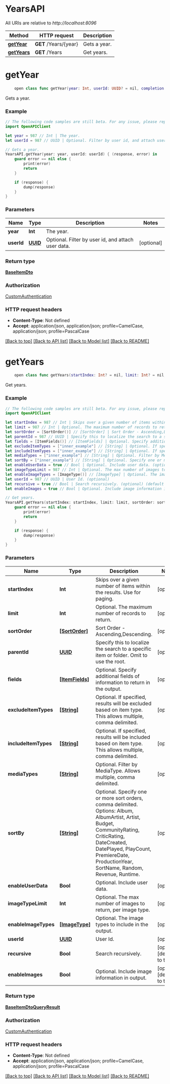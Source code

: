 # YearsAPI

All URIs are relative to *http://localhost:8096*

Method | HTTP request | Description
------------- | ------------- | -------------
[**getYear**](YearsAPI.md#getyear) | **GET** /Years/{year} | Gets a year.
[**getYears**](YearsAPI.md#getyears) | **GET** /Years | Get years.


# **getYear**
```swift
    open class func getYear(year: Int, userId: UUID? = nil, completion: @escaping (_ data: BaseItemDto?, _ error: Error?) -> Void)
```

Gets a year.

### Example 
```swift
// The following code samples are still beta. For any issue, please report via http://github.com/OpenAPITools/openapi-generator/issues/new
import OpenAPIClient

let year = 987 // Int | The year.
let userId = 987 // UUID | Optional. Filter by user id, and attach user data. (optional)

// Gets a year.
YearsAPI.getYear(year: year, userId: userId) { (response, error) in
    guard error == nil else {
        print(error)
        return
    }

    if (response) {
        dump(response)
    }
}
```

### Parameters

Name | Type | Description  | Notes
------------- | ------------- | ------------- | -------------
 **year** | **Int** | The year. | 
 **userId** | [**UUID**](.md) | Optional. Filter by user id, and attach user data. | [optional] 

### Return type

[**BaseItemDto**](BaseItemDto.md)

### Authorization

[CustomAuthentication](../README.md#CustomAuthentication)

### HTTP request headers

 - **Content-Type**: Not defined
 - **Accept**: application/json, application/json; profile=CamelCase, application/json; profile=PascalCase

[[Back to top]](#) [[Back to API list]](../README.md#documentation-for-api-endpoints) [[Back to Model list]](../README.md#documentation-for-models) [[Back to README]](../README.md)

# **getYears**
```swift
    open class func getYears(startIndex: Int? = nil, limit: Int? = nil, sortOrder: [SortOrder]? = nil, parentId: UUID? = nil, fields: [ItemFields]? = nil, excludeItemTypes: [String]? = nil, includeItemTypes: [String]? = nil, mediaTypes: [String]? = nil, sortBy: [String]? = nil, enableUserData: Bool? = nil, imageTypeLimit: Int? = nil, enableImageTypes: [ImageType]? = nil, userId: UUID? = nil, recursive: Bool? = nil, enableImages: Bool? = nil, completion: @escaping (_ data: BaseItemDtoQueryResult?, _ error: Error?) -> Void)
```

Get years.

### Example 
```swift
// The following code samples are still beta. For any issue, please report via http://github.com/OpenAPITools/openapi-generator/issues/new
import OpenAPIClient

let startIndex = 987 // Int | Skips over a given number of items within the results. Use for paging. (optional)
let limit = 987 // Int | Optional. The maximum number of records to return. (optional)
let sortOrder = [SortOrder()] // [SortOrder] | Sort Order - Ascending,Descending. (optional)
let parentId = 987 // UUID | Specify this to localize the search to a specific item or folder. Omit to use the root. (optional)
let fields = [ItemFields()] // [ItemFields] | Optional. Specify additional fields of information to return in the output. (optional)
let excludeItemTypes = ["inner_example"] // [String] | Optional. If specified, results will be excluded based on item type. This allows multiple, comma delimited. (optional)
let includeItemTypes = ["inner_example"] // [String] | Optional. If specified, results will be included based on item type. This allows multiple, comma delimited. (optional)
let mediaTypes = ["inner_example"] // [String] | Optional. Filter by MediaType. Allows multiple, comma delimited. (optional)
let sortBy = ["inner_example"] // [String] | Optional. Specify one or more sort orders, comma delimited. Options: Album, AlbumArtist, Artist, Budget, CommunityRating, CriticRating, DateCreated, DatePlayed, PlayCount, PremiereDate, ProductionYear, SortName, Random, Revenue, Runtime. (optional)
let enableUserData = true // Bool | Optional. Include user data. (optional)
let imageTypeLimit = 987 // Int | Optional. The max number of images to return, per image type. (optional)
let enableImageTypes = [ImageType()] // [ImageType] | Optional. The image types to include in the output. (optional)
let userId = 987 // UUID | User Id. (optional)
let recursive = true // Bool | Search recursively. (optional) (default to true)
let enableImages = true // Bool | Optional. Include image information in output. (optional) (default to true)

// Get years.
YearsAPI.getYears(startIndex: startIndex, limit: limit, sortOrder: sortOrder, parentId: parentId, fields: fields, excludeItemTypes: excludeItemTypes, includeItemTypes: includeItemTypes, mediaTypes: mediaTypes, sortBy: sortBy, enableUserData: enableUserData, imageTypeLimit: imageTypeLimit, enableImageTypes: enableImageTypes, userId: userId, recursive: recursive, enableImages: enableImages) { (response, error) in
    guard error == nil else {
        print(error)
        return
    }

    if (response) {
        dump(response)
    }
}
```

### Parameters

Name | Type | Description  | Notes
------------- | ------------- | ------------- | -------------
 **startIndex** | **Int** | Skips over a given number of items within the results. Use for paging. | [optional] 
 **limit** | **Int** | Optional. The maximum number of records to return. | [optional] 
 **sortOrder** | [**[SortOrder]**](SortOrder.md) | Sort Order - Ascending,Descending. | [optional] 
 **parentId** | [**UUID**](.md) | Specify this to localize the search to a specific item or folder. Omit to use the root. | [optional] 
 **fields** | [**[ItemFields]**](ItemFields.md) | Optional. Specify additional fields of information to return in the output. | [optional] 
 **excludeItemTypes** | [**[String]**](String.md) | Optional. If specified, results will be excluded based on item type. This allows multiple, comma delimited. | [optional] 
 **includeItemTypes** | [**[String]**](String.md) | Optional. If specified, results will be included based on item type. This allows multiple, comma delimited. | [optional] 
 **mediaTypes** | [**[String]**](String.md) | Optional. Filter by MediaType. Allows multiple, comma delimited. | [optional] 
 **sortBy** | [**[String]**](String.md) | Optional. Specify one or more sort orders, comma delimited. Options: Album, AlbumArtist, Artist, Budget, CommunityRating, CriticRating, DateCreated, DatePlayed, PlayCount, PremiereDate, ProductionYear, SortName, Random, Revenue, Runtime. | [optional] 
 **enableUserData** | **Bool** | Optional. Include user data. | [optional] 
 **imageTypeLimit** | **Int** | Optional. The max number of images to return, per image type. | [optional] 
 **enableImageTypes** | [**[ImageType]**](ImageType.md) | Optional. The image types to include in the output. | [optional] 
 **userId** | [**UUID**](.md) | User Id. | [optional] 
 **recursive** | **Bool** | Search recursively. | [optional] [default to true]
 **enableImages** | **Bool** | Optional. Include image information in output. | [optional] [default to true]

### Return type

[**BaseItemDtoQueryResult**](BaseItemDtoQueryResult.md)

### Authorization

[CustomAuthentication](../README.md#CustomAuthentication)

### HTTP request headers

 - **Content-Type**: Not defined
 - **Accept**: application/json, application/json; profile=CamelCase, application/json; profile=PascalCase

[[Back to top]](#) [[Back to API list]](../README.md#documentation-for-api-endpoints) [[Back to Model list]](../README.md#documentation-for-models) [[Back to README]](../README.md)


